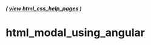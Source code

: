##### ( [view html_css_help_pages](https://github.com/students-at-thinkful/html_css_help_pages) )

# html_modal_using_angular

